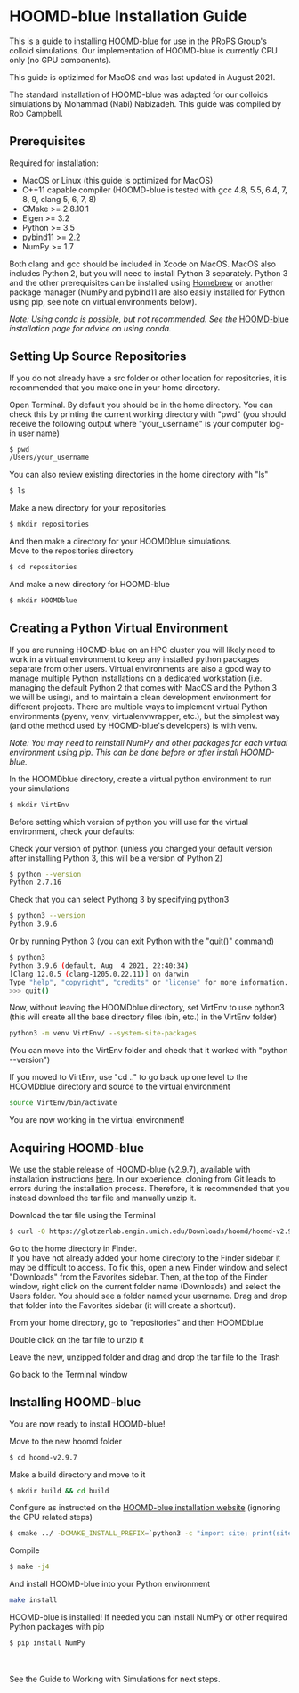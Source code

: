 # HOOMD-blue Installation Guide

This is a guide to installing [HOOMD-blue] for use in the PRoPS Group's colloid simulations. Our implementation of HOOMD-blue is currently CPU only (no GPU components). 

This guide is optizimed for MacOS and was last updated in August 2021.

The standard installation of HOOMD-blue was adapted for our colloids simulations by Mohammad (Nabi) Nabizadeh. This guide was compiled by Rob Campbell.

[HOOMD-blue]: https://glotzerlab.engin.umich.edu/hoomd-blue

## Prerequisites

Required for installation:
* MacOS or Linux (this guide is optimized for MacOS)
* C++11 capable compiler (HOOMD-blue is tested with gcc 4.8, 5.5, 6.4, 7, 8, 9, clang 5, 6, 7, 8)
* CMake >= 2.8.10.1
* Eigen >= 3.2
* Python >= 3.5
* pybind11 >= 2.2
* NumPy >= 1.7

Both clang and gcc should be included in Xcode on MacOS. MacOS also includes Python 2, but you will need to install Python 3 separately. Python 3 and the other prerequisites can be installed using [Homebrew](https://brew.sh/) or another package manager (NumPy and pybind11 are also easily installed for Python using pip, see note on virtual environments below). 

*Note: Using conda is possible, but not recommended. See the* [HOOMD-blue](https://hoomd-blue.readthedocs.io/en/stable/installation.html) *installation page for advice on using conda.*

## Setting Up Source Repositories

If you do not already have a src folder or other location for repositories, it is recommended that you make one in your home directory.

Open Terminal. By default you should be in the home directory. You can check this by printing the current working directory with "pwd" (you should receive the following output where "your_username" is your computer log-in user name)
```bash
$ pwd
/Users/your_username
```
You can also review existing directories in the home directory with "ls"
```bash
$ ls
```
Make a new directory for your repositories
```bash
$ mkdir repositories
```
And then make a directory for your HOOMDblue simulations.<br>
Move to the repositories directory
```bash
$ cd repositories
```
And make a new directory for HOOMD-blue
```bash
$ mkdir HOOMDblue
```

## Creating a Python Virtual Environment

If you are running HOOMD-blue on an HPC cluster you will likely need to work in a virtual environment to keep any installed python packages separate from other users. Virtual environments are also a good way to manage multiple Python installations on a dedicated workstation (i.e. managing the default Python 2 that comes with MacOS and the Python 3 we will be using), and to maintain a clean development environment for different projects. There are multiple ways to implement virtual Python environments (pyenv, venv, virtualenvwrapper, etc.), but the simplest way (and othe method used by HOOMD-blue's developers) is with venv.

*Note: You may need to reinstall NumPy and other packages for each virtual environment using pip. This can be done before or after install HOOMD-blue.*

In the HOOMDblue directory, create a virtual python environment to run your simulations
```bash
$ mkdir VirtEnv
```

Before setting which version of python you will use for the virtual environment, check your defaults:

Check your version of python (unless you changed your default version after installing Python 3, this will be a version of Python 2)
```bash
$ python --version
Python 2.7.16
```
Check that you can select Pythong 3 by specifying python3
```bash
$ python3 --version
Python 3.9.6
```
Or by running Python 3 (you can exit Python with the "quit()" command)
```bash
$ python3
Python 3.9.6 (default, Aug  4 2021, 22:40:34) 
[Clang 12.0.5 (clang-1205.0.22.11)] on darwin
Type "help", "copyright", "credits" or "license" for more information.
>>> quit()
```

Now, without leaving the HOOMDblue directory, set VirtEnv to use python3 (this will create all the base directory files (bin, etc.) in the VirtEnv folder)
```bash
python3 -m venv VirtEnv/ --system-site-packages
```

(You can move into the VirtEnv folder and check that it worked with "python --version") 

If you moved to VirtEnv, use "cd .." to go back up one level to the HOOMDblue directory and source to the virtual environment
```bash
source VirtEnv/bin/activate
```

You are now working in the virtual environment!

## Acquiring HOOMD-blue

We use the stable release of HOOMD-blue (v2.9.7), available with installation instructions [here](https://hoomd-blue.readthedocs.io/en/stable/installation.html). In our experience, cloning from Git leads to errors during the installation process. Therefore, it is recommended that you instead download the tar file and manually unzip it.

Download the tar file using the Terminal
```bash
$ curl -O https://glotzerlab.engin.umich.edu/Downloads/hoomd/hoomd-v2.9.7.tar.gz
```

Go to the home directory in Finder.<br>
If you have not already added your home directory to the Finder sidebar it may be difficult to access. To fix this, open a new Finder window and select "Downloads" from the Favorites sidebar. Then, at the top of the Finder window, right click on the current folder name (Downloads) and select the Users folder. You should see a folder named your username. Drag and drop that folder into the Favorites sidebar (it will create a shortcut).

From your home directory, go to "repositories" and then HOOMDblue

Double click on the tar file to unzip it

Leave the new, unzipped folder and drag and drop the tar file to the Trash

Go back to the Terminal window

## Installing HOOMD-blue

You are now ready to install HOOMD-blue!

Move to the new hoomd folder
```bash
$ cd hoomd-v2.9.7
```
Make a build directory and move to it
```bash
$ mkdir build && cd build
```
Configure as instructed on the [HOOMD-blue installation website](https://hoomd-blue.readthedocs.io/en/stable/installation.html) (ignoring the GPU related steps)
```bash
$ cmake ../ -DCMAKE_INSTALL_PREFIX=`python3 -c "import site; print(site.getsitepackages()[0])"`
```
Compile
```bash
$ make -j4
```
And install HOOMD-blue into your Python environment
```bash
make install
```

HOOMD-blue is installed! If needed you can install NumPy or other required Python packages with pip
```bash
$ pip install NumPy
```
<br>
<br>
See the Guide to Working with Simulations for next steps.

